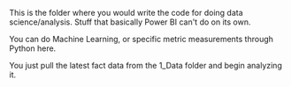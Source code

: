 This is the folder where you would write the code for doing data science/analysis. Stuff that basically Power BI can't do on its own.

You can do Machine Learning, or specific metric measurements through Python here.

You just pull the latest fact data from the 1_Data folder and begin analyzing it.